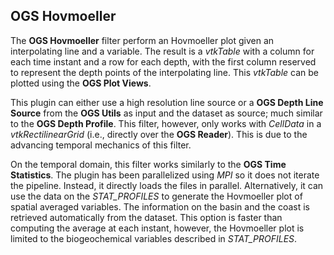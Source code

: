 ## OGS Hovmoeller

The **OGS Hovmoeller** filter perform an Hovmoeller plot given an interpolating line and a variable. The result is a _vtkTable_ with a column for each time instant and a row for each depth, with the first column reserved to represent the depth points of the interpolating line. This _vtkTable_ can be plotted using the **OGS Plot Views**.

This plugin can either use a high resolution line source or a **OGS Depth Line Source** from the **OGS Utils** as input and the dataset as source; much similar to the **OGS Depth Profile**. This filter, however, only works with _CellData_ in a _vtkRectilinearGrid_ (i.e., directly over the **OGS Reader**). This is due to the advancing temporal mechanics of this filter.

On the temporal domain, this filter works similarly to the **OGS Time Statistics**. The plugin has been parallelized using _MPI_ so it does not iterate the pipeline. Instead, it directly loads the files in parallel. Alternatively, it can use the data on the _STAT_PROFILES_ to generate the Hovmoeller plot of spatial averaged variables. The information on the basin and the coast is retrieved automatically from the dataset. This option is faster than computing the average at each instant, however, the Hovmoeller plot is limited to the biogeochemical variables described in _STAT_PROFILES_.